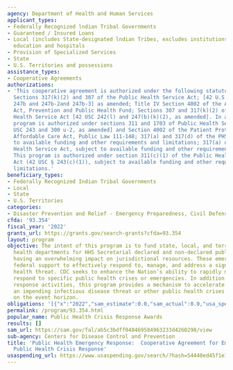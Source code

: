 ```yaml
---
agency: Department of Health and Human Services
applicant_types:
- Federally Recognized lndian Tribal Governments
- Guaranteed / Insured Loans
- Local (includes State-designated lndian Tribes, excludes institutions of higher
  education and hospitals
- Provision of Specialized Services
- State
- U.S. Territories and possessions
assistance_types:
- Cooperative Agreements
authorizations:
- 'This cooperative agreement is authorized under the following statutory authorities:
  Sections 317(k)(2) and 307 of the Public Health Service Act; [42 U.S.C Sections
  247b and 247b-2and 247b-3] as amended; Title IV Section 4002 of the Affordable Care
  Act, Prevention and Public Health Fund; Sections 307 and 317(k)(2) of the Public
  Health Service Act [42 USC 242(l) and 247(b)(k)(2), as amended]. In addition, this
  program is authorized under sections 311 and 1703 of Public Health Service Act [42
  USC 243 and 300 u-2, as amended] and Section 4002 of the Patient Protection and
  Affordable Care Act, Public Law 111-148; 317(a) and 317(d) of the PHS Act, subject
  to available funding and other requirements and limitations; 317(a) of the Public
  Health Service Act, subject to available funding and other requirements and limitations.
  This program is authorized under section 311(c)(1) of the Public Health Service
  Act (42 USC § 243(c)(1)), subject to available funding and other requirements and
  limitations.'
beneficiary_types:
- Federally Recognized Indian Tribal Governments
- Local
- State
- U.S. Territories
categories:
- Disaster Prevention and Relief - Emergency Preparedness, Civil Defense
cfda: '93.354'
fiscal_year: '2022'
grants_url: https://grants.gov/search-grants?cfda=93.354
layout: program
objective: The intent of this program is to fund state, local, and territorial public
  health departments for HHS Secretarial declared and non-declared public health emergencies
  having an overwhelming impact on jurisdictional resources. These emergencies require
  federal support to effectively respond to, manage, and address a significant public
  health threat. CDC seeks to enhance the Nation’s ability to rapidly mobilize and
  respond to specific public health crises or emergencies. In addition to immediate
  response activities, this program provides a mechanism to accelerate readiness for
  an impending infectious disease threat or other public health crises identified
  on the event horizon.
obligations: '[{"x":"2022","sam_estimate":0.0,"sam_actual":0.0,"usa_spending_actual":-6184990.21},{"x":"2023","sam_estimate":46193302.0,"sam_actual":0.0,"usa_spending_actual":35982527.22},{"x":"2024","sam_estimate":46193302.0,"sam_actual":0.0,"usa_spending_actual":-4508642.16}]'
permalink: /program/93.354.html
popular_name: Public Health Crisis Response Awards
results: []
sam_url: https://sam.gov/fal/ab5c3bdff048469584963233d4260298/view
sub-agency: Centers for Disease Control and Prevention
title: 'Public Health Emergency Response:  Cooperative Agreement for Emergency Response:
  Public Health Crisis Response'
usaspending_url: https://www.usaspending.gov/search/?hash=54440ed45f1e16dce0b2dd51dd5df748
---
```

